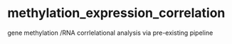 # methylation_expression_correlation
gene methylation /RNA corrlelational analysis via pre-existing pipeline
